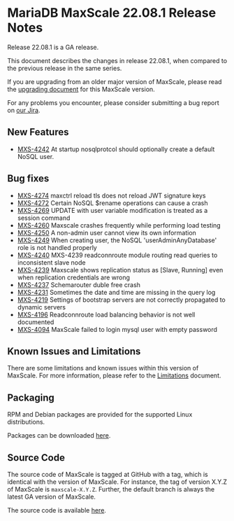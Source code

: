 # MariaDB MaxScale 22.08.1 Release Notes

Release 22.08.1 is a GA release.

This document describes the changes in release 22.08.1, when compared to the
previous release in the same series.

If you are upgrading from an older major version of MaxScale, please read the
[upgrading document](../Upgrading/Upgrading-To-MaxScale-22.md) for
this MaxScale version.

For any problems you encounter, please consider submitting a bug
report on [our Jira](https://jira.mariadb.org/projects/MXS).

## New Features

* [MXS-4242](https://jira.mariadb.org/browse/MXS-4242) At startup nosqlprotcol should optionally create a default NoSQL user.

## Bug fixes

* [MXS-4274](https://jira.mariadb.org/browse/MXS-4274) maxctrl reload tls does not reload JWT signature keys
* [MXS-4272](https://jira.mariadb.org/browse/MXS-4272) Certain NoSQL $rename operations can cause a crash
* [MXS-4269](https://jira.mariadb.org/browse/MXS-4269) UPDATE with user variable modification is treated as a session command
* [MXS-4260](https://jira.mariadb.org/browse/MXS-4260) Maxscale crashes frequently while performing load testing
* [MXS-4250](https://jira.mariadb.org/browse/MXS-4250) A non-admin user cannot view its own information
* [MXS-4249](https://jira.mariadb.org/browse/MXS-4249) When creating user, the NoSQL 'userAdminAnyDatabase' role is not handled properly
* [MXS-4240](https://jira.mariadb.org/browse/MXS-4240) MXS-4239 readconnroute module routing read queries to inconsistent slave node
* [MXS-4239](https://jira.mariadb.org/browse/MXS-4239) Maxscale shows replication  status  as [Slave, Running] even when replication credentials are wrong
* [MXS-4237](https://jira.mariadb.org/browse/MXS-4237) Schemarouter duble free crash
* [MXS-4231](https://jira.mariadb.org/browse/MXS-4231) Sometimes the date and time are missing in the query log
* [MXS-4219](https://jira.mariadb.org/browse/MXS-4219) Settings of bootstrap servers are not correctly propagated to dynamic servers
* [MXS-4196](https://jira.mariadb.org/browse/MXS-4196) Readconnroute load balancing behavior is not well documented
* [MXS-4094](https://jira.mariadb.org/browse/MXS-4094) MaxScale failed to login mysql user with empty password

## Known Issues and Limitations

There are some limitations and known issues within this version of MaxScale.
For more information, please refer to the [Limitations](../About/Limitations.md) document.

## Packaging

RPM and Debian packages are provided for the supported Linux distributions.

Packages can be downloaded [here](https://mariadb.com/downloads/#mariadb_platform-mariadb_maxscale).

## Source Code

The source code of MaxScale is tagged at GitHub with a tag, which is identical
with the version of MaxScale. For instance, the tag of version X.Y.Z of MaxScale
is `maxscale-X.Y.Z`. Further, the default branch is always the latest GA version
of MaxScale.

The source code is available [here](https://github.com/mariadb-corporation/MaxScale).
